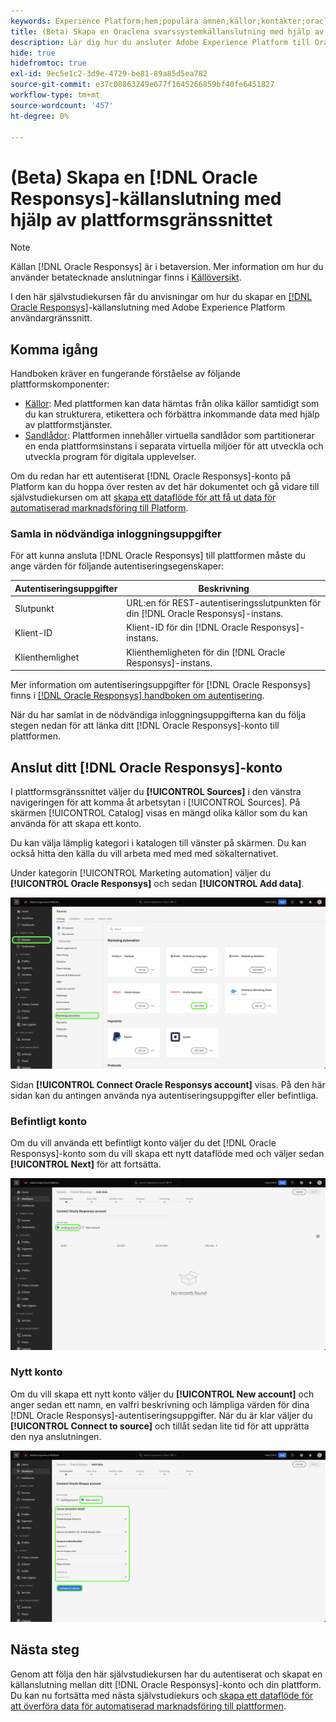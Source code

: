```yaml
---
keywords: Experience Platform;hem;populära ämnen;källor;kontakter;oracle;
title: (Beta) Skapa en Oraclena svarssystemkällanslutning med hjälp av plattformsgränssnittet
description: Lär dig hur du ansluter Adobe Experience Platform till Oracle Responssys med hjälp av plattformsgränssnittet.
hide: true
hidefromtoc: true
exl-id: 9ec5e1c2-3d9e-4729-be81-89a85d5ea782
source-git-commit: e37c00863249e677f1645266859bf40fe6451827
workflow-type: tm+mt
source-wordcount: '457'
ht-degree: 0%

---
```


# (Beta) Skapa en [!DNL Oracle Responsys]-källanslutning med hjälp av plattformsgränssnittet

>[!NOTE]
>
>Källan [!DNL Oracle Responsys] är i betaversion. Mer information om hur du använder betatecknade anslutningar finns i [Källöversikt](../../../../home.md#terms-and-conditions).

I den här självstudiekursen får du anvisningar om hur du skapar en [[!DNL Oracle Responsys]](../../../../connectors/marketing-automation/oracle-responsys.md)-källanslutning med Adobe Experience Platform användargränssnitt.

## Komma igång

Handboken kräver en fungerande förståelse av följande plattformskomponenter:

* [Källor](../../../../home.md): Med plattformen kan data hämtas från olika källor samtidigt som du kan strukturera, etikettera och förbättra inkommande data med hjälp av plattformstjänster.
* [Sandlådor](../../../../../sandboxes/home.md): Plattformen innehåller virtuella sandlådor som partitionerar en enda plattformsinstans i separata virtuella miljöer för att utveckla och utveckla program för digitala upplevelser.

Om du redan har ett autentiserat [!DNL Oracle Responsys]-konto på Platform kan du hoppa över resten av det här dokumentet och gå vidare till självstudiekursen om att [skapa ett dataflöde för att få ut data för automatiserad marknadsföring till Platform](../../dataflow/marketing-automation.md).

### Samla in nödvändiga inloggningsuppgifter

För att kunna ansluta [!DNL Oracle Responsys] till plattformen måste du ange värden för följande autentiseringsegenskaper:

| Autentiseringsuppgifter | Beskrivning |
| --- | --- |
| Slutpunkt | URL:en för REST-autentiseringsslutpunkten för din [!DNL Oracle Responsys]-instans. |
| Klient-ID | Klient-ID för din [!DNL Oracle Responsys]-instans. |
| Klienthemlighet | Klienthemligheten för din [!DNL Oracle Responsys]-instans. |

Mer information om autentiseringsuppgifter för [!DNL Oracle Responsys] finns i [[!DNL Oracle Responsys] handboken om autentisering](https://docs.oracle.com/en/cloud/saas/marketing/responsys-develop/API/GetStarted/authentication.htm).

När du har samlat in de nödvändiga inloggningsuppgifterna kan du följa stegen nedan för att länka ditt [!DNL Oracle Responsys]-konto till plattformen.

## Anslut ditt [!DNL Oracle Responsys]-konto

I plattformsgränssnittet väljer du **[!UICONTROL Sources]** i den vänstra navigeringen för att komma åt arbetsytan i [!UICONTROL Sources]. På skärmen [!UICONTROL Catalog] visas en mängd olika källor som du kan använda för att skapa ett konto.

Du kan välja lämplig kategori i katalogen till vänster på skärmen. Du kan också hitta den källa du vill arbeta med med med sökalternativet.

Under kategorin [!UICONTROL Marketing automation] väljer du **[!UICONTROL Oracle Responsys]** och sedan **[!UICONTROL Add data]**.

![Adobe Experience Platform-källkatalogen med Oraclets svarskälla markerad.](../../../../images/tutorials/create/oracle-responsys/catalog.png)

Sidan **[!UICONTROL Connect Oracle Responsys account]** visas. På den här sidan kan du antingen använda nya autentiseringsuppgifter eller befintliga.

### Befintligt konto

Om du vill använda ett befintligt konto väljer du det [!DNL Oracle Responsys]-konto som du vill skapa ett nytt dataflöde med och väljer sedan **[!UICONTROL Next]** för att fortsätta.

![Den befintliga kontoautentiseringsskärmen för Oraclena.](../../../../images/tutorials/create/oracle-responsys/existing.png)

### Nytt konto

Om du vill skapa ett nytt konto väljer du **[!UICONTROL New account]** och anger sedan ett namn, en valfri beskrivning och lämpliga värden för dina [!DNL Oracle Responsys]-autentiseringsuppgifter. När du är klar väljer du **[!UICONTROL Connect to source]** och tillåt sedan lite tid för att upprätta den nya anslutningen.

![Den nya kontoautentiseringsskärmen för Oraclena.](../../../../images/tutorials/create/oracle-eloqua/new.png)

## Nästa steg

Genom att följa den här självstudiekursen har du autentiserat och skapat en källanslutning mellan ditt [!DNL Oracle Responsys]-konto och din plattform. Du kan nu fortsätta med nästa självstudiekurs och [skapa ett dataflöde för att överföra data för automatiserad marknadsföring till plattformen](../../dataflow/marketing-automation.md).
